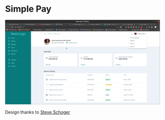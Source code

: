 # Simple Pay

![Simple Pay dashboard UI](https://github.com/vino-jasuba/simple-pay/blob/master/screenshot.png?raw=true)

Design thanks to [Steve Schoger](https://twitter.com/steveschoger?s=20) 


